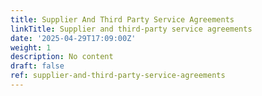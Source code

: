```yaml
---
title: Supplier And Third Party Service Agreements
linkTitle: Supplier and third-party service agreements
date: '2025-04-29T17:09:00Z'
weight: 1
description: No content
draft: false
ref: supplier-and-third-party-service-agreements
---
```


